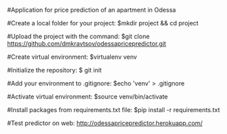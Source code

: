 #Application for price prediction of an apartment in Odessa

#Create a local folder for your project: $mkdir project && cd project

#Upload the project with the command: $git clone https://github.com/dmkravtsov/odessapricepredictor.git

#Create virtual environment:  $virtualenv venv

#Initialize the repository: $ git init

#Add your environment to .gitignore:  $echo 'venv' > .gitignore

#Activate virtual environment: $source venv/bin/activate

#Install packages from requirements.txt file: $pip install -r requirements.txt

#Test predictor on web: http://odessapricepredictor.herokuapp.com/